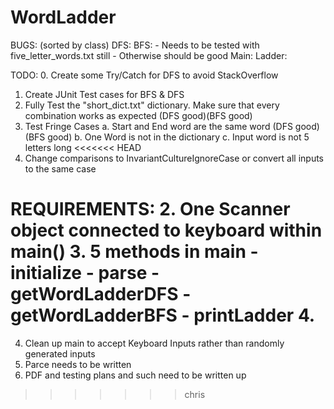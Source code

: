# WordLadder

BUGS: (sorted by class)
  DFS:
  BFS:
    - Needs to be tested with five_letter_words.txt still
    - Otherwise should be good
  Main:
  Ladder:
  

TODO:
0. Create some Try/Catch for DFS to avoid StackOverflow
1. Create JUnit Test cases for BFS & DFS
2. Fully Test the "short_dict.txt" dictionary. Make sure that every combination works as expected (DFS good)(BFS good)
3. Test Fringe Cases
  a. Start and End word are the same word (DFS good)(BFS good)
  b. One Word is not in the dictionary
  c. Input word is not 5 letters long
<<<<<<< HEAD
5. Change comparisons to InvariantCultureIgnoreCase or convert all inputs to the same case


REQUIREMENTS:
2. One Scanner object connected to keyboard within main()
3. 5 methods in main
	- initialize
	- parse
	- getWordLadderDFS 
	- getWordLadderBFS
	- printLadder
4. 
=======
4. Clean up main to accept Keyboard Inputs rather than randomly generated inputs
5. Parce needs to be written
6. PDF and testing plans and such need to be written up
>>>>>>> chris
